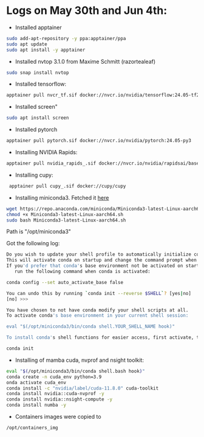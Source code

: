 Logs on May 30th and Jun 4th:
==============================

* Installed apptainer
```bash
sudo add-apt-repository -y ppa:apptainer/ppa
sudo apt update
sudo apt install -y apptainer
```
  
* Installed nvtop 3.1.0 from Maxime Schmitt (razortealeaf)

```bash
sudo snap install nvtop
```
* Installed tensorflow:
```bash
apptainer pull nvcr_tf.sif docker://nvcr.io/nvidia/tensorflow:24.05-tf2-py3-igpu
```
* Installed screen"
```bash
sudo apt install screen
```

* Installed pytorch
```bash
apptainer pull pytorch.sif docker://nvcr.io/nvidia/pytorch:24.05-py3
```

* Installing NVIDIA Rapids:

```bash
apptainer pull nvidia_rapids_.sif docker://nvcr.io/nvidia/rapidsai/base:24.04-cuda12.2-py3.11
```

* Installing cupy:
```bash
 apptainer pull cupy_.sif docker://cupy/cupy
```

* Installing miniconda3. Fetched it [here](https://docs.anaconda.com/free/miniconda/)
```bash
wget https://repo.anaconda.com/miniconda/Miniconda3-latest-Linux-aarch64.sh
chmod +x Miniconda3-latest-Linux-aarch64.sh
sudo bash Miniconda3-latest-Linux-aarch64.sh
```

Path is "/opt/miniconda3"

Got the following log:


```bash
Do you wish to update your shell profile to automatically initialize conda?
This will activate conda on startup and change the command prompt when activated.
If you'd prefer that conda's base environment not be activated on startup,
   run the following command when conda is activated:

conda config --set auto_activate_base false

You can undo this by running `conda init --reverse $SHELL`? [yes|no]
[no] >>> 

You have chosen to not have conda modify your shell scripts at all.
To activate conda's base environment in your current shell session:

eval "$(/opt/miniconda3/bin/conda shell.YOUR_SHELL_NAME hook)" 

To install conda's shell functions for easier access, first activate, then:

conda init
```

* Installing of mamba cuda, nvprof and nsight toolkit:

```bash
eval "$(/opt/miniconda3/bin/conda shell.bash hook)"
conda create -n cuda_env python=3.9
onda activate cuda_env
conda install -c "nvidia/label/cuda-11.8.0" cuda-toolkit
conda install nvidia::cuda-nvprof -y
conda install nvidia::nsight-compute -y
conda install numba -y
```

* Containers images were copied to
```bash
/opt/containers_img
```
